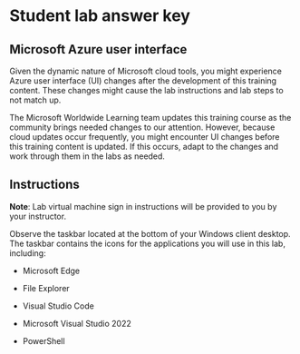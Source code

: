 # Student lab answer key

## Microsoft Azure user interface

Given the dynamic nature of Microsoft cloud tools, you might experience Azure user interface (UI) changes after the development of this training content. These changes might cause the lab instructions and lab steps to not match up.

The Microsoft Worldwide Learning team updates this training course as the community brings needed changes to our attention. However, because cloud updates occur frequently, you might encounter UI changes before this training content is updated. If this occurs, adapt to the changes and work through them in the labs as needed.

## Instructions

**Note**:
Lab virtual machine sign in instructions will be provided to you by your instructor.

Observe the taskbar located at the bottom of your Windows client desktop. The taskbar contains the icons for the applications you will use in this lab, including:

- Microsoft Edge

- File Explorer

- Visual Studio Code

- Microsoft Visual Studio 2022

- PowerShell

